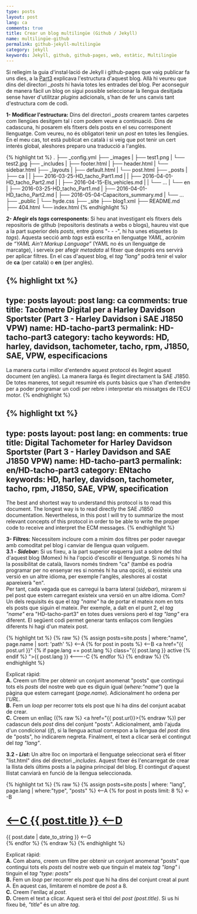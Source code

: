 ```yaml
---
type: posts
layout: post
lang: ca
comments: true
title: Crear un blog multilingüe (Github / Jekyll)
name: multilingüe-github
permalink: github-jekyll-multilingüe
category: jekyll
keywords: Jekyll, github, github-pages, web, estàtic, Multilingüe
---
```


Si rellegim la guia d'instal·lació de Jekyll i github-pages que vaig publicar fa uns dies, a la <a href="/jekyll-install-part3">Part3</a> explicava l'estructura d'aquest blog. Allà hi veureu que dins del directori <i>_posts</i> hi havia totes les entrades del blog. Per aconseguir de manera fàcil un blog on sigui possible seleccionar la llengua desitjada sense haver d'utilitzar <i>plugins</i> adicionals, s'han de fer uns canvis tant d'estructura com de codi.<br>

<b>1- Modificar l'estructura:</b> Dins del directori <i>_posts</i> crearem tantes carpetes com llengües desitgem tal i com podem veure a continuació. Dins de cadascuna, hi posarem els fitxers dels posts en el seu corresponent llenguatge. Com veureu, no és obligatori tenir un <i>post</i> en totes les llengües. En el meu cas, tot està publicat en català i si veig que pot tenir un cert interés global, aleshores preparo una traducció a l'anglès.<br>

{% highlight txt %}
.
├── _config.yml
├── _images
|   ├── test1.png
|   └── test2.jpg
├── _includes
|   ├── footer.html
|   ├── header.html
|   └── sidebar.html
├── _layouts
|   ├── default.html
|   └── post.html
├── _posts
|   ├── ca
|   |    ├── 2016-03-25-HD_tacho_Part1.md
|   |    ├── 2016-04-01-HD_tacho_Part2.md
|   |    ├── 2016-04-15-Els_vehicles.md
|   |    └── ...
|   └── en
|        ├── 2016-03-25-HD_tacho_Part1.md
|        ├── 2016-04-01-HD_tacho_Part2.md
|        ├── 2016-05-04-Capacitors_summary.md
|        └── ...
├── _public
|   └── hyde.css
├── _site
├── blog1.xml
├── README.md
├── 404.html
└── index.html
{% endhighlight %}

<!--more-->

<b>2- Afegir els <i>tags</i> corresponents:</b> Si heu anat investigant els fitxers dels repositoris de github (repositoris destinats a webs o blogs), haureu vist que a la part superior dels <i>posts</i>, entre gions "- - -", hi ha unes etiquetes (o <i>tags</i>). Aquesta secció amb <i>tags</i> està escrita en llenguatge <i>YAML</i>, acrònim de <i>“YAML Ain’t Markup Language”</i> (YAML no és un llenguatge de marcatge), i serveix per afegir <i>metadata</i> al fitxer que després ens servirà per aplicar filtres. En el cas d'aquest blog, el <i>tag "lang"</i> podrà tenir el valor de <b>ca</b> (per català) o <b>en</b> (per anglès).

{% highlight txt %}
---
type: posts
layout: post
lang: ca
comments: true
title: Tacòmetre Digital per a Harley Davidson Sportster (Part 3 - Harley Davidson i SAE J1850 VPW)
name: HD-tacho-part3
permalink: HD-tacho-part3
category: tacho
keywords: HD, harley, davidson, tachometer, tacho, rpm, J1850, SAE, VPW, especificacions
---

La manera curta i millor d'entendre aquest protocol és llegint aquest document (en anglès). La manera llarga és llegint directament la SAE J1850. De totes maneres, tot seguit resumiré els punts bàsics que s'han d'entendre per a poder programar un codi per rebre i interpretar els missatges de l'ECU motor.
{% endhighlight %}

{% highlight txt %}
---
type: posts
layout: post
lang: en
comments: true
title: Digital Tachometer for Harley Davidson Sportster (Part 3 - Harley Davidson and SAE J1850 VPW)
name: HD-tacho-part3
permalink: en/HD-tacho-part3
category: ENtacho
keywords: HD, harley, davidson, tachometer, tacho, rpm, J1850, SAE, VPW, specification
---

The best and shortest way to understand this protocol is to read this document. The longest way is to read directly the SAE J1850 documentation. Nevertheless, in this post I will try to summarize the most relevant concepts of this protocol in order to be able to write the proper code to receive and interpret the ECM messages.
{% endhighlight %}

<b>3- Filtres:</b> Necessitem incloure com a mínim dos filtres per poder navegar amb comoditat pel blog i canviar de llengua quan volguem. <br>
<b>3.1 - <i>Sidebar</i>:</b> Si us fixeu, a la part superior esquerra just a sobre del títol d'aquest blog (Momex) hi ha l'opció d'escollir el llenguatge. Si només hi ha la possibilitat de català, llavors només tindrem "ca" (també es podria programar per no ensenyar res si només hi ha una opció), si existeix una versió en un altre idioma, per exemple l'anglès, aleshores al costat apareixerà "en".<br>
Per tant, cada vegada que es carregui la barra lateral (<i>sidebar</i>), mirarem si pel post que estem carregant existeix una versió en un altre idioma. Com? Un dels requisits és que el <i>tag "name"</i> ha de portar el mateix nom en tots els posts que siguin el mateix. Per exemple, a dalt en el punt 2, el <i>tag "name"</i> era "HD-tacho-part3" en totes dues versions però el <i>tag "lang"</i> era diferent. El següent codi permet generar tants enllaços com llengües diferents hi hagi d'un mateix post.

{% highlight txt %}
{% raw  %}
{% assign posts=site.posts | where:"name", page.name | sort: 'path' %}    <--A
{% for post in posts %}       <--B
   <a href="{{ post.url }}" {% if page.lang == post.lang %} class="{{ post.lang }} active {% endif %} ">{{ post.lang }}</a>  <----C
{% endfor %}
{% endraw  %}
{% endhighlight %}

Explicat ràpid:<br>
<b>A.</b> Creem un filtre per obtenir un conjunt anomenat "posts" que contingui tots els <i>posts</i> del nostre web que es diguin igual (<i>where:"name"</i>) que la pàgina que estem carregant (<i>page.name</i>). Adicionalment ho ordena per l'<i>URL</i>. <br>
<b>B.</b> Fem un <i>loop</i> per recorrer tots els post que hi ha dins del conjunt acabat de crear.<br>
<b>C.</b> Creem un enllaç ({% raw %} <a href="{{ post.url}}>{% endraw %}) per cadascun dels <i>post</i> dins del conjunt "posts". Adicionalment, amb l'ajuda d'un condicional (<i>if</i>), si la llengua actual correspon a la llengua del <i>post</i> dins de "posts", ho indicarem negreta. Finalment, el text a clicar serà el contingut del <i>tag "lang"</i>.<br>

<b>3.2 - <i>List</i>:</b> Un altre lloc on importarà el llenguatge seleccionat serà el fitxer "list.html" dins del directori <i>_includes</i>. Aquest fitxer és l'encarregat de crear la llista dels últims posts a la pàgina principal del blog. El contingut d'aquest llistat canviarà en funció de la llengua seleccionada.

{% highlight txt %}
{% raw  %}
{% assign posts=site.posts | where: "lang", page.lang | where:"type", "posts" %}   <--A
  {% for post in posts limit: 8 %}  <--B
  <div class="post">
    <h1 class="post-title">
      <a href="{{ post.url }}">     <--C
        {{ post.title }}            <--D
      </a>
    </h1>
    <span class="post-date">{{ post.date | date_to_string }} </font>   <--G
    </span>
  </div>
  {% endfor %}
{% endraw  %}
{% endhighlight %}

Explicat ràpid:<br>
<b>A.</b> Com abans, creem un filtre per obtenir un conjunt anomenat "posts" que contingui tots els <i>posts</i> del nostre web que tinguin el mateix <i>tag "lang"</i> i tinguin el <i>tag "type: posts"</i><br>
<b>B.</b> Fem un <i>loop</i> per recorrer els <i>post</i> que hi ha dins del conjunt creat al punt A. En aquest cas, limitarem el nombre de <i>post</i> a 8.<br>
<b>C.</b> Creem l'enllaç al <i>post</i>.<br>
<b>D.</b> Creem el text a clicar. Aquest serà el títol del <i>post (post.title)</i>. Si us hi fixeu bé, <i>"title"</i> és un altre <i>tag</i>.

